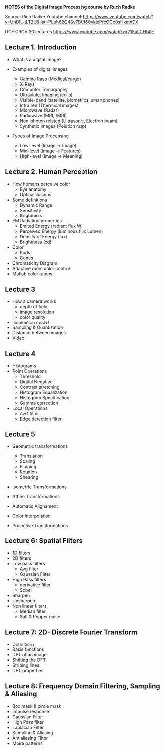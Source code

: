 **NOTES of the Digital Image Processing course by Ruch Radke**

Source:
  Rich Radke Youtube channel:
  https://www.youtube.com/watch?v=UhDlL-tLT2U&list=PLuh62Q4Sv7BUf60vkjePfcOQc8sHxmnDX
  
  UCF CRCV 20 lectures
  https://www.youtube.com/watch?v=715uLCHt4jE
  
  
## Lecture 1. Introduction

- What is a digital Image?
- Examples of digital images
    - Gamma Rays (Medical/cargo)
    - X-Rays
    - Computer Tomography
    - Ultraviolet Imaging (cells)
    - Visible-band (satellite, biometrics, smartphones)
    - Infra red (Thermical images)
    - Microwave (Radar)
    - Radiowave (MRI, fMRI)
    - Non-photon related (Ultrasonic, Electron beam)
    - Synthetic Images (Polution map)
    
- Types of Image Processing
  - Low-level (Image -> Image)
  - Mid-level (Image -> Features)
  - High-level (Image -> Meaning)
  
## Lecture 2. Human Perception
- How humans perceive color
  - Eye anatomy
  - Optical ilusions
- Some definitions
  - Dynamic Range
  - Sensitivity
  - Brightness
- EM Radiation properties
  - Emited Energy (radiant flux W)
  - Perceived Energy (luminous flux Lumen)
  - Density of Energy (lux)
  - Brightness (cd)
- Color
  - Rods
  - Cones
- Chromaticity Diagram
- Adaptive room color control
- Matlab color ramps

## Lecture 3
- How a camera works
  - depth of field
  - image resolution
  - color quality
- Ilumination model
- Sampling & Quantization
- Distance between images
- Video

## Lecture 4
- Histograms
- Point Operations
  - Threshold
  - Digital Negative
  - Contrast stretching
  - Histogram Equalization
  - Histogram Specification
  - Gamma correction
- Local Operations
  - AvG filter
  - Edge detection filter

## Lecture 5
- Geometric transformations
  - Translation
  - Scaling
  - Flipping
  - Rotation
  - Shearing
- Isometric Transformations
- Affine Transformations
- Automatic Alignament
- Color interpolation

- Projective Transformations


## Lecture 6: Spatial Filters
- 1D filters
- 2D filters
- Low pass filters
  - Avg filter
  - Gaussian Filter
- High Pass filters
  - derivative filter
  - Sobel
- Sharpen
- Unsharpen
- Non linear filters
  - Median filter
  - Salt & Pepper noise

## Lecture 7: 2D- Discrete Fourier Transform
- Definitions
- Basis functions
- DFT of an image
- Shifting the DFT
- Striping lines
- DFT properties

##  Lecture 8: Frequency Domain Filtering, Sampling & Aliasing
- Box mask & circle mask
- Impulse response
- Gaussian Filter
- High Pass filter
- Laplacian Filter
- Sampling & Aliasing
- Antialiasing Filter
- Moire patterns

